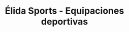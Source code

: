 ---
title: "Élida Sports - Equipaciones deportivas"
url: /salamanca/elida-sports-equipaciones-deportivas/
shop: Sport
---
